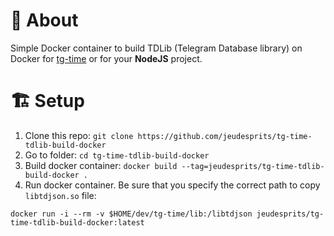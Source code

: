 # 📜 About
Simple Docker container to build TDLib (Telegram Database library) on Docker for [tg-time](https://github.com/jeudesprits/tg-time) or for your **NodeJS** project.

# 🏗 Setup
1. Clone this repo: `git clone https://github.com/jeudesprits/tg-time-tdlib-build-docker`
2. Go to folder: `cd tg-time-tdlib-build-docker`
3. Build docker container: `docker build --tag=jeudesprits/tg-time-tdlib-build-docker .`
4. Run docker container. Be sure that you specify the correct path to copy `libtdjson.so` file:
```
docker run -i --rm -v $HOME/dev/tg-time/lib:/libtdjson jeudesprits/tg-time-tdlib-build-docker:latest
```
